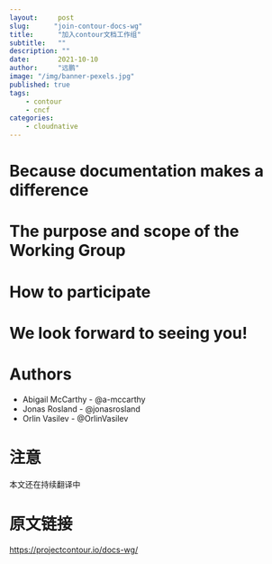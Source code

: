 ```yaml
---
layout:     post 
slug:      "join-contour-docs-wg"
title:      "加入contour文档工作组"
subtitle:   ""
description: ""
date:       2021-10-10
author:     "远鹏"
image: "/img/banner-pexels.jpg"
published: true
tags:
    - contour 
    - cncf
categories: 
    - cloudnative
---
```


# Because documentation makes a difference
# The purpose and scope of the Working Group
# How to participate
# We look forward to seeing you!
# Authors  

- Abigail McCarthy - @a-mccarthy
- Jonas Rosland - @jonasrosland
- Orlin Vasilev - @OrlinVasilev

# 注意
本文还在持续翻译中 

# 原文链接  
https://projectcontour.io/docs-wg/
